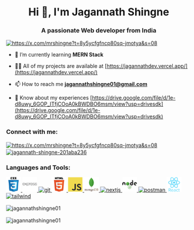 <h1 align="center">Hi 👋, I'm Jagannath Shingne </h1>
<h3 align="center">A passionate Web developer from India</h3>

<p align="left"> <a href="https://twitter.com/https://x.com/mrshingne?t=8y5ycfgfncp80sq-jmotya&s=08" target="blank"><img src="https://img.shields.io/twitter/follow/https://x.com/mrshingne?t=8y5ycfgfncp80sq-jmotya&s=08?logo=twitter&style=for-the-badge" alt="https://x.com/mrshingne?t=8y5ycfgfncp80sq-jmotya&s=08" /></a> </p>

- 🌱 I’m currently learning **MERN Stack**

- 👨‍💻 All of my projects are available at [https://jagannathdev.vercel.app/](https://jagannathdev.vercel.app/)

- 📫 How to reach me **jagannathshingne01@gmail.com**

- 📄 Know about my experiences [https://drive.google.com/file/d/1e-d8uwy_6GOP_ITfjCOoA0kBWDBO6msm/view?usp=drivesdk](https://drive.google.com/file/d/1e-d8uwy_6GOP_ITfjCOoA0kBWDBO6msm/view?usp=drivesdk)

<h3 align="left">Connect with me:</h3>
<p align="left">
<a href="https://twitter.com/https://x.com/mrshingne?t=8y5ycfgfncp80sq-jmotya&s=08" target="blank"><img align="center" src="https://raw.githubusercontent.com/rahuldkjain/github-profile-readme-generator/master/src/images/icons/Social/twitter.svg" alt="https://x.com/mrshingne?t=8y5ycfgfncp80sq-jmotya&s=08" height="30" width="40" /></a>
<a href="https://linkedin.com/in/jagannath-shingne-201aba236" target="blank"><img align="center" src="https://raw.githubusercontent.com/rahuldkjain/github-profile-readme-generator/master/src/images/icons/Social/linked-in-alt.svg" alt="jagannath-shingne-201aba236" height="30" width="40" /></a>
</p>

<h3 align="left">Languages and Tools:</h3>
<p align="left"> <a href="https://www.w3schools.com/css/" target="_blank" rel="noreferrer"> <img src="https://raw.githubusercontent.com/devicons/devicon/master/icons/css3/css3-original-wordmark.svg" alt="css3" width="40" height="40"/> </a> <a href="https://expressjs.com" target="_blank" rel="noreferrer"> <img src="https://raw.githubusercontent.com/devicons/devicon/master/icons/express/express-original-wordmark.svg" alt="express" width="40" height="40"/> </a> <a href="https://git-scm.com/" target="_blank" rel="noreferrer"> <img src="https://www.vectorlogo.zone/logos/git-scm/git-scm-icon.svg" alt="git" width="40" height="40"/> </a> <a href="https://www.w3.org/html/" target="_blank" rel="noreferrer"> <img src="https://raw.githubusercontent.com/devicons/devicon/master/icons/html5/html5-original-wordmark.svg" alt="html5" width="40" height="40"/> </a> <a href="https://developer.mozilla.org/en-US/docs/Web/JavaScript" target="_blank" rel="noreferrer"> <img src="https://raw.githubusercontent.com/devicons/devicon/master/icons/javascript/javascript-original.svg" alt="javascript" width="40" height="40"/> </a> <a href="https://www.mongodb.com/" target="_blank" rel="noreferrer"> <img src="https://raw.githubusercontent.com/devicons/devicon/master/icons/mongodb/mongodb-original-wordmark.svg" alt="mongodb" width="40" height="40"/> </a> <a href="https://nextjs.org/" target="_blank" rel="noreferrer"> <img src="https://cdn.worldvectorlogo.com/logos/nextjs-2.svg" alt="nextjs" width="40" height="40"/> </a> <a href="https://nodejs.org" target="_blank" rel="noreferrer"> <img src="https://raw.githubusercontent.com/devicons/devicon/master/icons/nodejs/nodejs-original-wordmark.svg" alt="nodejs" width="40" height="40"/> </a> <a href="https://postman.com" target="_blank" rel="noreferrer"> <img src="https://www.vectorlogo.zone/logos/getpostman/getpostman-icon.svg" alt="postman" width="40" height="40"/> </a> <a href="https://reactjs.org/" target="_blank" rel="noreferrer"> <img src="https://raw.githubusercontent.com/devicons/devicon/master/icons/react/react-original-wordmark.svg" alt="react" width="40" height="40"/> </a> <a href="https://tailwindcss.com/" target="_blank" rel="noreferrer"> <img src="https://www.vectorlogo.zone/logos/tailwindcss/tailwindcss-icon.svg" alt="tailwind" width="40" height="40"/> </a> </p>

<p><img align="center" src="https://github-readme-stats.vercel.app/api/top-langs?username=jagannathshingne01&show_icons=true&locale=en&layout=compact" alt="jagannathshingne01" /></p>

<p><img align="center" src="https://github-readme-streak-stats.herokuapp.com/?user=jagannathshingne01&" alt="jagannathshingne01" /></p>
